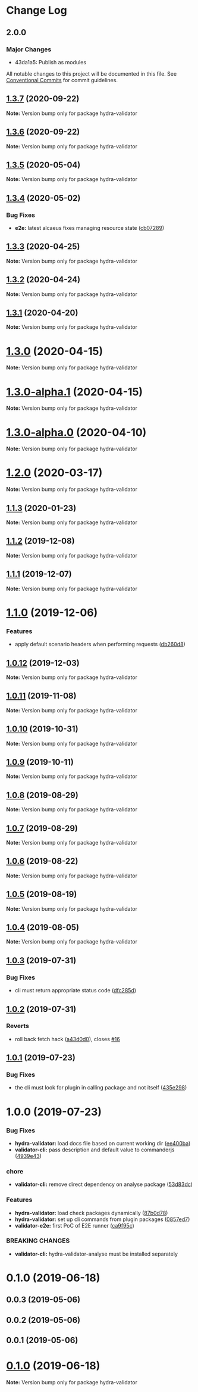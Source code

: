 # Change Log

## 2.0.0

### Major Changes

- 43da1a5: Publish as modules

All notable changes to this project will be documented in this file.
See [Conventional Commits](https://conventionalcommits.org) for commit guidelines.

## [1.3.7](https://github.com/hypermedia-app/hydra-validator/compare/hydra-validator@1.3.6...hydra-validator@1.3.7) (2020-09-22)

**Note:** Version bump only for package hydra-validator

## [1.3.6](https://github.com/hypermedia-app/hydra-validator/compare/hydra-validator@1.3.5...hydra-validator@1.3.6) (2020-09-22)

**Note:** Version bump only for package hydra-validator

## [1.3.5](https://github.com/hypermedia-app/hydra-validator/compare/hydra-validator@1.3.4...hydra-validator@1.3.5) (2020-05-04)

**Note:** Version bump only for package hydra-validator

## [1.3.4](https://github.com/hypermedia-app/hydra-validator/compare/hydra-validator@1.3.3...hydra-validator@1.3.4) (2020-05-02)

### Bug Fixes

- **e2e:** latest alcaeus fixes managing resource state ([cb07289](https://github.com/hypermedia-app/hydra-validator/commit/cb07289d78df1080b2fad7457f4a856be3a666f6))

## [1.3.3](https://github.com/hypermedia-app/hydra-validator/compare/hydra-validator@1.3.2...hydra-validator@1.3.3) (2020-04-25)

**Note:** Version bump only for package hydra-validator

## [1.3.2](https://github.com/hypermedia-app/hydra-validator/compare/hydra-validator@1.3.1...hydra-validator@1.3.2) (2020-04-24)

**Note:** Version bump only for package hydra-validator

## [1.3.1](https://github.com/hypermedia-app/hydra-validator/compare/hydra-validator@1.3.0...hydra-validator@1.3.1) (2020-04-20)

**Note:** Version bump only for package hydra-validator

# [1.3.0](https://github.com/hypermedia-app/hydra-validator/compare/hydra-validator@1.3.0-alpha.1...hydra-validator@1.3.0) (2020-04-15)

**Note:** Version bump only for package hydra-validator

# [1.3.0-alpha.1](https://github.com/hypermedia-app/hydra-validator/compare/hydra-validator@1.3.0-alpha.0...hydra-validator@1.3.0-alpha.1) (2020-04-15)

**Note:** Version bump only for package hydra-validator

# [1.3.0-alpha.0](https://github.com/hypermedia-app/hydra-validator/compare/hydra-validator@1.2.0...hydra-validator@1.3.0-alpha.0) (2020-04-10)

**Note:** Version bump only for package hydra-validator

# [1.2.0](https://github.com/hypermedia-app/hydra-validator/compare/hydra-validator@1.1.3...hydra-validator@1.2.0) (2020-03-17)

**Note:** Version bump only for package hydra-validator

## [1.1.3](https://github.com/hypermedia-app/hydra-validator/compare/hydra-validator@1.1.2...hydra-validator@1.1.3) (2020-01-23)

**Note:** Version bump only for package hydra-validator

## [1.1.2](https://github.com/hypermedia-app/hydra-validator/compare/hydra-validator@1.1.1...hydra-validator@1.1.2) (2019-12-08)

**Note:** Version bump only for package hydra-validator

## [1.1.1](https://github.com/hypermedia-app/hydra-validator/compare/hydra-validator@1.1.0...hydra-validator@1.1.1) (2019-12-07)

**Note:** Version bump only for package hydra-validator

# [1.1.0](https://github.com/hypermedia-app/hydra-validator/compare/hydra-validator@1.0.12...hydra-validator@1.1.0) (2019-12-06)

### Features

- apply default scenario headers when performing requests ([db260d8](https://github.com/hypermedia-app/hydra-validator/commit/db260d8))

## [1.0.12](https://github.com/hypermedia-app/hydra-validator/compare/hydra-validator@1.0.11...hydra-validator@1.0.12) (2019-12-03)

**Note:** Version bump only for package hydra-validator

## [1.0.11](https://github.com/hypermedia-app/hydra-validator/compare/hydra-validator@1.0.10...hydra-validator@1.0.11) (2019-11-08)

**Note:** Version bump only for package hydra-validator

## [1.0.10](https://github.com/hypermedia-app/hydra-validator/compare/hydra-validator@1.0.9...hydra-validator@1.0.10) (2019-10-31)

**Note:** Version bump only for package hydra-validator

## [1.0.9](https://github.com/hypermedia-app/hydra-validator/compare/hydra-validator@1.0.8...hydra-validator@1.0.9) (2019-10-11)

**Note:** Version bump only for package hydra-validator

## [1.0.8](https://github.com/hypermedia-app/hydra-validator/compare/hydra-validator@1.0.7...hydra-validator@1.0.8) (2019-08-29)

**Note:** Version bump only for package hydra-validator

## [1.0.7](https://github.com/hypermedia-app/hydra-validator/compare/hydra-validator@1.0.6...hydra-validator@1.0.7) (2019-08-29)

**Note:** Version bump only for package hydra-validator

## [1.0.6](https://github.com/hypermedia-app/hydra-validator/compare/hydra-validator@1.0.5...hydra-validator@1.0.6) (2019-08-22)

**Note:** Version bump only for package hydra-validator

## [1.0.5](https://github.com/hypermedia-app/hydra-validator/compare/hydra-validator@1.0.4...hydra-validator@1.0.5) (2019-08-19)

**Note:** Version bump only for package hydra-validator

## [1.0.4](https://github.com/hypermedia-app/hydra-validator/compare/hydra-validator@1.0.3...hydra-validator@1.0.4) (2019-08-05)

**Note:** Version bump only for package hydra-validator

## [1.0.3](https://github.com/hypermedia-app/hydra-validator/compare/hydra-validator@1.0.2...hydra-validator@1.0.3) (2019-07-31)

### Bug Fixes

- cli must return appropriate status code ([dfc285d](https://github.com/hypermedia-app/hydra-validator/commit/dfc285d))

## [1.0.2](https://github.com/hypermedia-app/hydra-validator/compare/hydra-validator@1.0.1...hydra-validator@1.0.2) (2019-07-31)

### Reverts

- roll back fetch hack ([a43d0d0](https://github.com/hypermedia-app/hydra-validator/commit/a43d0d0)), closes [#16](https://github.com/hypermedia-app/hydra-validator/issues/16)

## [1.0.1](https://github.com/hypermedia-app/hydra-validator/compare/hydra-validator@1.0.0...hydra-validator@1.0.1) (2019-07-23)

### Bug Fixes

- the cli must look for plugin in calling package and not itself ([435e298](https://github.com/hypermedia-app/hydra-validator/commit/435e298))

# 1.0.0 (2019-07-23)

### Bug Fixes

- **hydra-validator:** load docs file based on current working dir ([ee400ba](https://github.com/hypermedia-app/hydra-validator/commit/ee400ba))
- **validator-cli:** pass description and default value to commanderjs ([4939e43](https://github.com/hypermedia-app/hydra-validator/commit/4939e43))

### chore

- **validator-cli:** remove direct dependency on analyse package ([53d83dc](https://github.com/hypermedia-app/hydra-validator/commit/53d83dc))

### Features

- **hydra-validator:** load check packages dynamically ([87b0d78](https://github.com/hypermedia-app/hydra-validator/commit/87b0d78))
- **hydra-validator:** set up cli commands from plugin packages ([0857ed7](https://github.com/hypermedia-app/hydra-validator/commit/0857ed7))
- **validator-e2e:** first PoC of E2E runner ([ca9f95c](https://github.com/hypermedia-app/hydra-validator/commit/ca9f95c))

### BREAKING CHANGES

- **validator-cli:** hydra-validator-analyse must be installed separately

# 0.1.0 (2019-06-18)

## 0.0.3 (2019-05-06)

## 0.0.2 (2019-05-06)

## 0.0.1 (2019-05-06)

# [0.1.0](https://github.com/hypermedia-app/hydra-validator/compare/v0.0.3...v0.1.0) (2019-06-18)

**Note:** Version bump only for package hydra-validator
